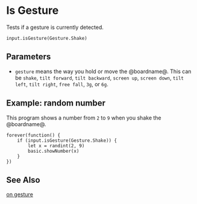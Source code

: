 # Is Gesture

Tests if a gesture is currently detected.

```sig
input.isGesture(Gesture.Shake)
```

## Parameters

* ``gesture`` means the way you hold or move the @boardname@. This can be `shake`, `tilt forward`, `tilt backward`, `screen up`, `screen down`, `tilt left`, `tilt right`, `free fall`, `3g`, or `6g`.

## Example: random number

This program shows a number from `2` to `9` when you shake the @boardname@.

```blocks
forever(function() {
    if (input.isGesture(Gesture.Shake)) {
        let x = randint(2, 9)
        basic.showNumber(x)
    }
})
```

## See Also

[on gesture](/reference/input/on-gesture)
